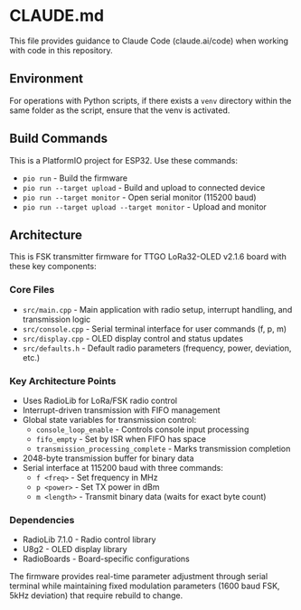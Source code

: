 # CLAUDE.md

This file provides guidance to Claude Code (claude.ai/code) when working with
code in this repository.

## Environment

For operations with Python scripts, if there exists a `venv` directory within
the same folder as
the script, ensure that the venv is activated.

## Build Commands

This is a PlatformIO project for ESP32. Use these commands:

- `pio run` - Build the firmware
- `pio run --target upload` - Build and upload to connected device
- `pio run --target monitor` - Open serial monitor (115200 baud)
- `pio run --target upload --target monitor` - Upload and monitor

## Architecture

This is FSK transmitter firmware for TTGO LoRa32-OLED v2.1.6 board with these
key components:

### Core Files

- `src/main.cpp` - Main application with radio setup, interrupt handling, and
  transmission logic
- `src/console.cpp` - Serial terminal interface for user commands (f, p, m)
- `src/display.cpp` - OLED display control and status updates
- `src/defaults.h` - Default radio parameters (frequency, power, deviation,
  etc.)

### Key Architecture Points

- Uses RadioLib for LoRa/FSK radio control
- Interrupt-driven transmission with FIFO management
- Global state variables for transmission control:
  - `console_loop_enable` - Controls console input processing
  - `fifo_empty` - Set by ISR when FIFO has space
  - `transmission_processing_complete` - Marks transmission completion
- 2048-byte transmission buffer for binary data
- Serial interface at 115200 baud with three commands:
  - `f <freq>` - Set frequency in MHz
  - `p <power>` - Set TX power in dBm  
  - `m <length>` - Transmit binary data (waits for exact byte count)

### Dependencies

- RadioLib 7.1.0 - Radio control library
- U8g2 - OLED display library
- RadioBoards - Board-specific configurations

The firmware provides real-time parameter adjustment through serial terminal
while maintaining fixed modulation parameters (1600 baud FSK, 5kHz deviation)
that require rebuild to change.